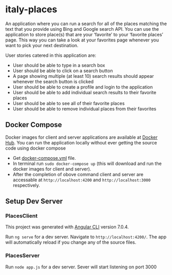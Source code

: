 # italy-places

An application where you can run a search for all of the places matching the text that you provide using Bing and Google search API. You can use
the application to store place(s) that are your ‘favorite’ to your ‘favorite places’ page. This way you can take a look at your
favorites page whenever you want to pick your next destination.

User stories catered in this application are:
- User should be able to type in a search box
- User should be able to click on a search button
- A page showing multiple (at least 10) search results should appear whenever the search button is clicked
- User should be able to create a profile and login to the application
- User should be able to add individual search results to their favorite places
- User should be able to see all of their favorite places
- User should be able to remove individual places from their favorites

## Docker Compose
Docker images for client and server applications are available at [Docker Hub](https://hub.docker.com/r/asimhanif23250). You can run the application locally without ever getting the source code using docker compose

- Get [docker-compose.yml](https://github.com/asimhanif23250/italy-places/blob/master/docker-compose.yml) file. 
- In terminal run `sudo docker-compose up` (this will download and run the docker images for client and server).
- After the completion of obove command client and server are accessable at `http://localhost:4200` and `http://localhost:3000` respectively.

## Setup Dev Server
### PlacesClient

This project was generated with [Angular CLI](https://github.com/angular/angular-cli) version 7.0.4.

Run `ng serve` for a dev server. Navigate to `http://localhost:4200/`. The app will automatically reload if you change any of the source files.

### PlacesServer

Run `node app.js` for a dev server. Sever will start listening on port 3000